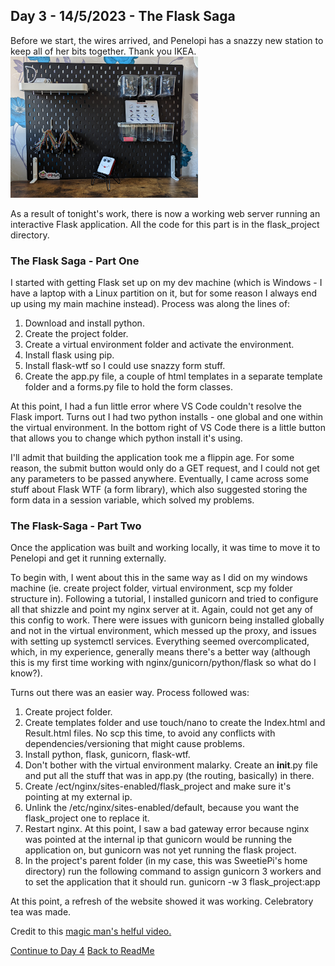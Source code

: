 ## Day 3 - 14/5/2023 - The Flask Saga
Before we start, the wires arrived, and Penelopi has a snazzy new station to keep all of her bits together. Thank you IKEA. <br>
<img src="/Images/PenelopiStation.jpg" width="300">

As a result of tonight's work, there is now a working web server running an interactive Flask application. All the code for this part is in the flask_project directory. 

### The Flask Saga - Part One
I started with getting Flask set up on my dev machine (which is Windows - I have a laptop with a Linux partition on it, but for some reason I always end up using my main machine instead). Process was along the lines of: 

1. Download and install python. 
2. Create the project folder.
3. Create a virtual environment folder and activate the environment. 
4. Install flask using pip. 
5. Install flask-wtf so I could use snazzy form stuff. 
6. Create the app.py file, a couple of html templates in a separate template folder and a forms.py file to hold the form classes.

At this point, I had a fun little error where VS Code couldn't resolve the Flask import. Turns out I had two python installs - one global and one within the virtual environment. In the bottom right of VS Code there is a little button that allows you to change which python install it's using.

I'll admit that building the application took me a flippin age. For some reason, the submit button would only do a GET request, and I could not get any parameters to be passed anywhere. Eventually, I came across some stuff about Flask WTF (a form library), which also suggested storing the form data in a session variable, which solved my problems. 


### The Flask-Saga - Part Two
Once the application was built and working locally, it was time to move it to Penelopi and get it running externally.

To begin with, I went about this in the same way as I did on my windows machine (ie. create project folder, virtual environment, scp my folder structure in). Following a tutorial, I installed gunicorn and tried to configure all that shizzle and point my nginx server at it. Again, could not get any of this config to work. There were issues with gunicorn being installed globally and not in the virtual environment, which messed up the proxy, and issues with setting up systemctl services. Everything seemed overcomplicated, which, in my experience, generally means there's a better way (although this is my first time working with nginx/gunicorn/python/flask so what do I know?).

Turns out there was an easier way. Process followed was: 
1. Create project folder. 
2. Create templates folder and use touch/nano to create the Index.html and Result.html files. No scp this time, to avoid any conflicts with dependencies/versioning that might cause problems. 
3. Install python, flask, gunicorn, flask-wtf.
4. Don't bother with the virtual environment malarky. Create an __init__.py file and put all the stuff that was in app.py (the routing, basically) in there. 
5. Create /ect/nginx/sites-enabled/flask_project and make sure it's pointing at my external ip. 
6. Unlink the /etc/nginx/sites-enabled/default, because you want the flask_project one to replace it. 
7. Restart nginx. At this point, I saw a bad gateway error because nginx was pointed at the internal ip that gunicorn would be running the application on, but gunicorn was not yet running the flask project. 
8. In the project's parent folder (in my case, this was SweetiePi's home directory) run the following command to assign gunicorn 3 workers and to set the application that it should run. 
	gunicorn -w 3 flask_project:app
	
At this point, a refresh of the website showed it was working. Celebratory tea was made. 

Credit to this <a href="https://www.youtube.com/watch?v=KgAtZ1LlNiQ&ab_channel=Linode">magic man's helful video.</a>


[Continue to Day 4](/Blogs/May2023/2023.05.20.md)
[Back to ReadMe](/Readme.md)
